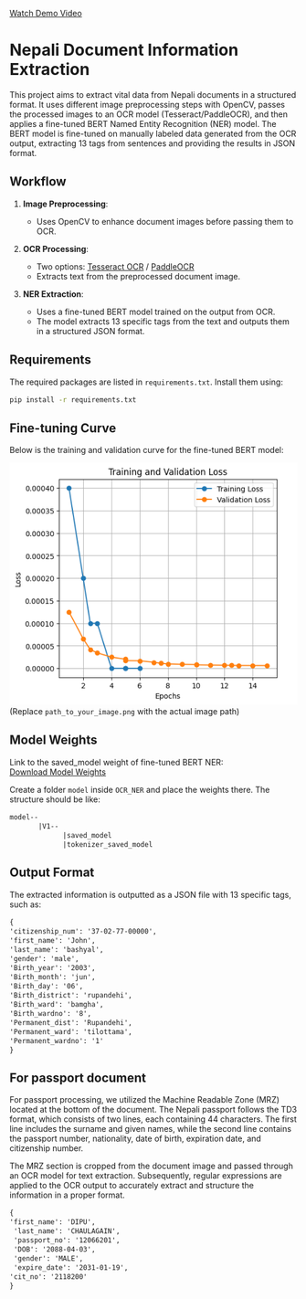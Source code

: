 [Watch Demo Video](https://github.com/oceangiri23/Smart_form_filler/blob/main/demovideo.mp4)

# Nepali Document Information Extraction

This project aims to extract vital data from Nepali documents in a structured format. It uses different image preprocessing steps with OpenCV, passes the processed images to an OCR model (Tesseract/PaddleOCR), and then applies a fine-tuned BERT Named Entity Recognition (NER) model. The BERT model is fine-tuned on manually labeled data generated from the OCR output, extracting 13 tags from sentences and providing the results in JSON format.

## Workflow
1. **Image Preprocessing**:
   - Uses OpenCV to enhance document images before passing them to OCR.

2. **OCR Processing**:
   - Two options: [Tesseract OCR](https://github.com/tesseract-ocr/tesseract) / [PaddleOCR](https://github.com/PaddlePaddle/PaddleOCR)
   - Extracts text from the preprocessed document image.

3. **NER Extraction**:
   - Uses a fine-tuned BERT model trained on the output from OCR.
   - The model extracts 13 specific tags from the text and outputs them in a structured JSON format.

## Requirements
The required packages are listed in `requirements.txt`. Install them using:
```bash
pip install -r requirements.txt
```

## Fine-tuning Curve
Below is the training and validation curve for the fine-tuned BERT model:

![Fine-tuning Curve](./output.png)  
(Replace `path_to_your_image.png` with the actual image path)

## Model Weights
Link to the saved_model weight of fine-tuned BERT NER:  
[Download Model Weights](https://drive.google.com/drive/folders/1GXaBFuES1Mr96DWTT5PoVp3hPh5zoGVt?usp=sharing)

Create a folder `model` inside `OCR_NER` and place the weights there. The structure should be like:
```
model--
       |V1--
             |saved_model
             |tokenizer_saved_model
```

## Output Format
The extracted information is outputted as a JSON file with 13 specific tags, such as:
```
{
'citizenship_num': '37-02-77-00000',
'first_name': 'John',
'last_name': 'bashyal',
'gender': 'male',
'Birth_year': '2003',
'Birth_month': 'jun',
'Birth_day': '06',
'Birth_district': 'rupandehi',
'Birth_ward': 'bamgha',
'Birth_wardno': '8',
'Permanent_dist': 'Rupandehi',
'Permanent_ward': 'tilottama',
'Permanent_wardno': '1'
}
```

## For passport document 
For passport processing, we utilized the Machine Readable Zone (MRZ) located at the bottom of the document. The Nepali passport follows the TD3 format, which consists of two lines, each containing 44 characters. The first line includes the surname and given names, while the second line contains the passport number, nationality, date of birth, expiration date, and citizenship number.

The MRZ section is cropped from the document image and passed through an OCR model for text extraction. Subsequently, regular expressions are applied to the OCR output to accurately extract and structure the information in a proper format.
```
{
'first_name': 'DIPU',
 'last_name': 'CHAULAGAIN',
 'passport_no': '12066201',
 'DOB': '2088-04-03',
 'gender': 'MALE',
 'expire_date': '2031-01-19',
'cit_no': '2118200'
}
```



